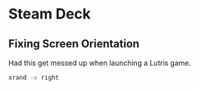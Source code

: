 # Steam Deck

## Fixing Screen Orientation

Had this get messed up when launching a Lutris game.

```bash
xrand -o right
```
